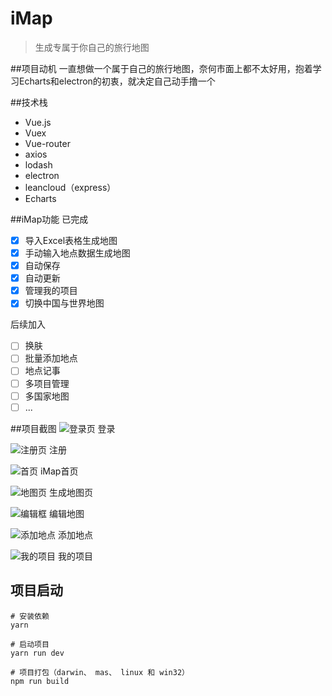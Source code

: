 # iMap
>生成专属于你自己的旅行地图

##项目动机
一直想做一个属于自己的旅行地图，奈何市面上都不太好用，抱着学习Echarts和electron的初衷，就决定自己动手撸一个

##技术栈
* Vue.js
* Vuex
* Vue-router
* axios
* lodash
* electron
* leancloud（express）
* Echarts


##iMap功能
已完成

* [x]  导入Excel表格生成地图
* [x] 手动输入地点数据生成地图
* [x] 自动保存
* [x]  自动更新
* [x] 管理我的项目
* [x] 切换中国与世界地图

后续加入

* [ ] 换肤
* [ ] 批量添加地点
* [ ] 地点记事
* [ ] 多项目管理
* [ ] 多国家地图
* [ ] ...

##项目截图
![登录页](http://ojiq40lzd.bkt.clouddn.com/1.png)
登录

![注册页](http://ojiq40lzd.bkt.clouddn.com/2.png)
注册

![首页](http://ojiq40lzd.bkt.clouddn.com/3.png)
iMap首页

![地图页](http://ojiq40lzd.bkt.clouddn.com/5.png)
生成地图页

![编辑框](http://ojiq40lzd.bkt.clouddn.com/6.png)
编辑地图

![添加地点](http://ojiq40lzd.bkt.clouddn.com/7.png)
添加地点

![我的项目](http://ojiq40lzd.bkt.clouddn.com/8.png)
我的项目

## 项目启动
```
# 安装依赖
yarn

# 启动项目
yarn run dev

# 项目打包（darwin、 mas、 linux 和 win32）
npm run build

```
